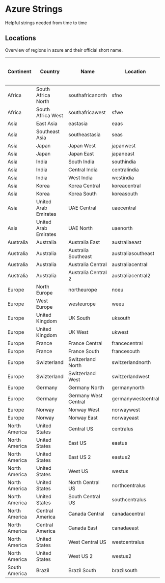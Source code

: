 # Azure Strings

Helpful strings needed from time to time

## Locations

Overview of regions in azure and their official short name.

Continent|Country|Name|Location|Short Name|Short Name (Country First)
|---|---|---|---|---|---|
Africa|South Africa North|southafricanorth|sfno|sfno
Africa|South Africa West|southafricawest|sfwe|sfwe
Asia|East Asia|eastasia|eaas|asea
Asia|Southeast Asia|southeastasia|seas|assoea
Asia|Japan|Japan West|japanwest|jawe|jawe
Asia|Japan|Japan East|japaneast|jaea|jaea
Asia|India|South India|southindia|soin|inso
Asia|India|Central India|centralindia|cnin|incn
Asia|India|West India|westindia|wein|inwe
Asia|Korea|Korea Central|koreacentral|krcn|krcn
Asia|Korea|Korea South|koreasouth|krso|krso
Asia|United Arab Emirates|UAE Central|uaecentral|aecn|aecn
Asia|United Arab Emirates|UAE North|uaenorth|aeno|aeno
Australia|Australia|Australia East|australiaeast|auea|auea
Australia|Australia|Australia Southeast|australiasoutheast|ause|ause
Australia|Australia|Australia Central|australiacentral|aucn|aucn
Australia|Australia|Australia Central 2|australiacentral2|aucn2|aucn3
Europe|North Europe|northeurope|noeu|euno
Europe|West Europe|westeurope|weeu|euwe
Europe|United Kingdom|UK South|uksouth|ukso|ukso
Europe|United Kingdom|UK West|ukwest|ukwe|ukwe
Europe|France|France Central|francecentral|frcn|frcn
Europe|France|France South|francesouth|frso|frso
Europe|Swizterland|Switzerland North|switzerlandnorth|chno|chno
Europe|Swizterland|Switzerland West|switzerlandwest|chwe|chwe
Europe|Germany|Germany North|germanynorth|deno|deno
Europe|Germany|Germany West Central|germanywestcentral|dewecn|dewecn
Europe|Norway|Norway West|norwaywest|nowe|nowe
Europe|Norway|Norway East|norwayeast|noea|noea
North America|United States|Central US|centralus|cnus|uscn
North America|United States|East US|eastus|eaus|usea
North America|United States|East US 2|eastus2|eaus2|usea2
North America|United States|West US|westus|weus|uswe
North America|United States|North Central US|northcentralus|nocnus|usnocn
North America|United States|South Central US|southcentralus|socnus|ussocn
North America|Central America|Canada Central|canadacentral|cacn|cacn
North America|Central America|Canada East|canadaeast|caea|caea
North America|United States|West Central US|westcentralus|wecnus|uswecn
North America|United States|West US 2|westus2|weus2|uswe2
South America|Brazil|Brazil South|brazilsouth|brso|brso
